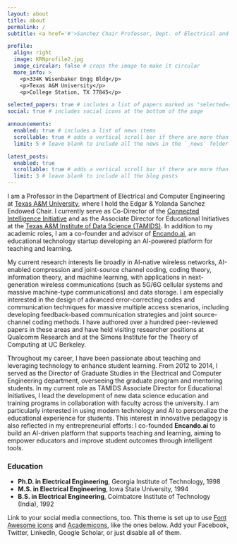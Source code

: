 ```yaml
---
layout: about
title: about
permalink: /
subtitle: <a href='#'>Sanchez Chair Professor, Dept. of Electrical and Computer Engineering, Texas A&M University</a>. Email: krn@tamu.edu

profile:
  align: right
  image: KRNprofile2.jpg
  image_circular: false # crops the image to make it circular
  more_info: >
    <p>334K Wisenbaker Engg Bldg</p>
    <p>Texas A&M University</p>
    <p>College Station, TX 77845</p>

selected_papers: true # includes a list of papers marked as "selected={true}"
social: true # includes social icons at the bottom of the page

announcements:
  enabled: true # includes a list of news items
  scrollable: true # adds a vertical scroll bar if there are more than 3 news items
  limit: 5 # leave blank to include all the news in the `_news` folder

latest_posts:
  enabled: true
  scrollable: true # adds a vertical scroll bar if there are more than 3 new posts items
  limit: 3 # leave blank to include all the blog posts
---
```


I am a Professor in the Department of Electrical and Computer Engineering at [Texas A&M University](https://engineering.tamu.edu/electrical/index.html), where I hold the Edgar & Yolanda Sanchez Endowed Chair. I currently serve as Co-Director of the [Connected Intelligence Initiative](https://connectedintelligence.github.io/) and as the Associate Director for Educational Initiatives at the [Texas A&M Institute of Data Science (TAMIDS)](https://tamids.tamu.edu/). In addition to my academic roles, I am a co-founder and advisor of [Encando.ai](https://www.encando.ai), an educational technology startup developing an AI-powered platform for teaching and learning. 

My current research interests lie broadly in AI-native wireless networks, AI-enabled compression and joint-source channel coding, coding theory, information theory, and machine learning, with applications in next-generation wireless communications (such as 5G/6G cellular systems and massive machine-type communications) and data storage. I am especially interested in the design of advanced error-correcting codes and communication techniques for massive multiple access scenarios, including developing feedback-based communication strategies and joint source-channel coding methods. I have authored over a hundred peer-reviewed papers in these areas and have held visiting researcher positions at Qualcomm Research and at the Simons Institute for the Theory of Computing at UC Berkeley.

Throughout my career, I have been passionate about teaching and leveraging technology to enhance student learning. From 2012 to 2014, I served as the Director of Graduate Studies in the Electrical and Computer Engineering department, overseeing the graduate program and mentoring students. In my current role as TAMIDS Associate Director for Educational Initiatives, I lead the development of new data science education and training programs in collaboration with faculty across the university. I am particularly interested in using modern technology and AI to personalize the educational experience for students. This interest in innovative pedagogy is also reflected in my entrepreneurial efforts: I co-founded **Encando.ai** to build an AI-driven platform that supports teaching and learning, aiming to empower educators and improve student outcomes through intelligent tools.

### Education

- **Ph.D. in Electrical Engineering**, Georgia Institute of Technology, 1998  
- **M.S. in Electrical Engineering**, Iowa State University, 1994  
- **B.S. in Electrical Engineering**, Coimbatore Institute of Technology (India), 1992


Link to your social media connections, too. This theme is set up to use [Font Awesome icons](https://fontawesome.com/) and [Academicons](https://jpswalsh.github.io/academicons/), like the ones below. Add your Facebook, Twitter, LinkedIn, Google Scholar, or just disable all of them.
